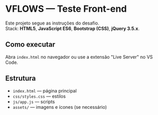 # VFLOWS — Teste Front-end

Este projeto segue as instruções do desafio.  
Stack: **HTML5**, **JavaScript ES6**, **Bootstrap (CSS)**, **jQuery 3.5.x**.

## Como executar
Abra `index.html` no navegador ou use a extensão "Live Server" no VS Code.

## Estrutura
- `index.html` — página principal
- `css/styles.css` — estilos
- `js/app.js` — scripts
- `assets/` — imagens e ícones (se necessário)
